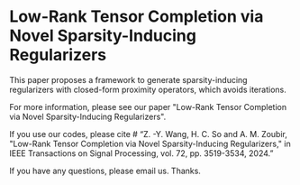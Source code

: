 # Low-Rank Tensor Completion via Novel Sparsity-Inducing Regularizers

This paper proposes a framework to generate sparsity-inducing regularizers with closed-form proximity operators, which avoids iterations. 

For more information, please see our paper "Low-Rank Tensor Completion via Novel Sparsity-Inducing Regularizers".

If you use our codes, please cite # “Z. -Y. Wang, H. C. So and A. M. Zoubir, "Low-Rank Tensor Completion via Novel Sparsity-Inducing Regularizers," in IEEE Transactions on Signal Processing, vol. 72, pp. 3519-3534, 2024.”

If you have any questions, please email us. Thanks.
